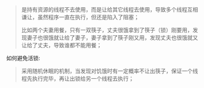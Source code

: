 > 是持有资源的线程不去使用，而是让给其它线程去使用，导致多个线程互相谦让，虽然程序一直在执行，但还是陷入了阻塞；
>
> 比如两个夫妻用餐，只有一双筷子，丈夫很饿拿到了筷子（锁）刚要用，发现妻子也很饿就让给了妻子，妻子拿到了筷子刚又用，发现丈夫也很饿就又让给了丈夫，导致谁都不能用餐；



如何避免活锁:

> 采用随机休眠的机制，当发现对饥饿时有一定概率不让出筷子，保证一个线程先执行完毕，再让出锁给另一个线程去执行；
